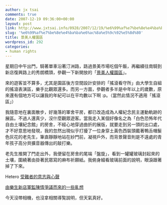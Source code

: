 ```yaml
---
author: jx tsai
comments: true
date: 2007-12-19 09:36:00+00:00
layout: post
link: http://www.jxtsai.info/0928/2007/12/19/%e6%99%af%e7%be%8e%e4%ba%ba%e6%ac%8a%e5%9c%92%e5%8d%80/
slug: '%e6%99%af%e7%be%8e%e4%ba%ba%e6%ac%8a%e5%9c%92%e5%8d%80'
title: 景美人權園區
wordpress_id: 292
categories:
- human rights
---
```


星期日中午出門，騎著單車沿著汀洲路，路過景美市場吃個午飯，再繼續往南騎到新店復興路上的秀朗橋頭，參觀一下新開放的「[景美人權園區](http://www.thrm.org.tw/index.jsp)」。  
  
來的遊客並不算多，尤其是園區後方空間設計安排的「搖滾看守所」由大學生自組的搖滾表演區，樂手比觀眾還多。而另一方面，參觀者多半是中年以上的歲數，原來還有個地方可以讓我的年紀可以在平均數以下啊 :p。（當然此情況不適用「搖滾區」）  
  
我隨意地在裏面散步，好幾落的軍舍平房，都已改造成為人權紀念民主運動軌跡的展區。不過人還真少，沒什麼觀眾遊客。當我走入某個好像名之為「白色恐怖年代自由土壤紀念館」的房舍，不經心地穿過曲折的展版，就要走到另一頭的出口處，才不好意思地發現，我的忽然出現似乎打擾了一位身穿土黃色西裝頭戴著鴨舌帽髮色灰花的老先生，筆直靜靜地站在紗門前，凝視戶外，而背景聲音則是不遠處的青年孩子高分貝擴音器傳出的敲打樂。  
  
老先生推開了門走出外，我便留在房舍的尾端「盤旋」，看到一罐罐玻璃封起來的土壤，圍繞著由掛著民眾寫的麻布祈願紙。我俯身細看玻璃前面的說明，眼淚跟著掉了下來。  
  
Hetero [受難者的意志與心聲](http://cannabisdehors.blogspot.com/2007/12/blog-post_11.html)  
  
[由樂生新店軍監陳情爭議而來的一些亂想](http://www.coolloud.org.tw/node/12937)   
  
今天沒帶相機，也沒拿相關導覧說明，但天氣真好。
